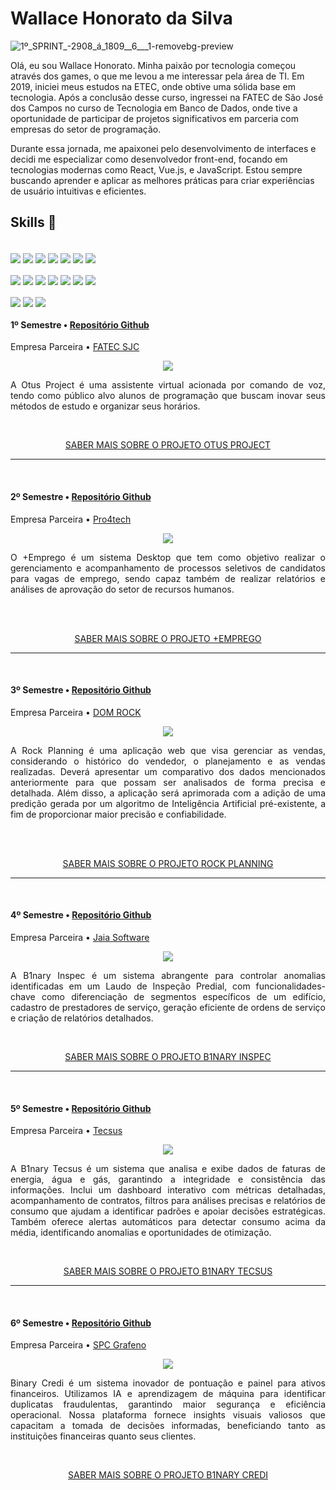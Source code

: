 # Wallace Honorato da Silva

![1º_SPRINT_-_2908_á_1809__6___1_-removebg-preview](https://github.com/user-attachments/assets/3245b895-b27c-4109-9fb5-025aa72e9f85)

Olá, eu sou Wallace Honorato. Minha paixão por tecnologia começou através dos games, o que me levou a me interessar pela área de TI. Em 2019, iniciei meus estudos na ETEC, onde obtive uma sólida base em tecnologia. Após a conclusão desse curso, ingressei na FATEC de São José dos Campos no curso de Tecnologia em Banco de Dados, onde tive a oportunidade de participar de projetos significativos em parceria com empresas do setor de programação.

Durante essa jornada, me apaixonei pelo desenvolvimento de interfaces e decidi me especializar como desenvolvedor front-end, focando em tecnologias modernas como React, Vue.js, e JavaScript. Estou sempre buscando aprender e aplicar as melhores práticas para criar experiências de usuário intuitivas e eficientes.

## Skills :floppy_disk:

<div style="display: inline_block"><br>
  <img align="center" src="https://img.shields.io/badge/Python-14354C?style=for-the-badge&logo=python&logoColor=white">
  <img align="center" src="https://img.shields.io/badge/HTML5-E34F26?style=for-the-badge&logo=html5&logoColor=white">
  <img align="center" src="https://img.shields.io/badge/CSS3-1572B6?style=for-the-badge&logo=css3&logoColor=white">
  <img align="center" src="https://img.shields.io/badge/Node.js-43853D?style=for-the-badge&logo=node.js&logoColor=white">
  <img align="center" src="https://img.shields.io/badge/Tailwind_CSS-38B2AC?style=for-the-badge&logo=tailwind-css&logoColor=white">
  <img align="center" src="https://img.shields.io/badge/JavaScript-F7DF1E?style=for-the-badge&logo=javascript&logoColor=black">
  <img align="center" src="https://img.shields.io/badge/TypeScript-007ACC?style=for-the-badge&logo=typescript&logoColor=white">
</div>
  
  <br>

  <div style="display: inline_block">

  <img align="center" src="https://img.shields.io/badge/React-20232A?style=for-the-badge&logo=react&logoColor=61DAFB">
  <img align="center" src="https://img.shields.io/badge/Redux-593D88?style=for-the-badge&logo=redux&logoColor=white">
  <img align="center" src="https://img.shields.io/badge/express.js-%23404d59.svg?style=for-the-badge&logo=express&logoColor=%2361DAFB">
  <img align="center" src="https://img.shields.io/badge/Jest-323330?style=for-the-badge&logo=Jest&logoColor=white">
  <img align="center" src="https://img.shields.io/badge/Microsoft_SQL_Server-CC2927?style=for-the-badge&logo=microsoft-sql-server&logoColor=white">
  <img align="center" src="https://img.shields.io/badge/firebase-a08021?style=for-the-badge&logo=firebase&logoColor=ffcd34">
  <img align="center" src="https://img.shields.io/badge/docker-%230db7ed.svg?style=for-the-badge&logo=docker&logoColor=white">


  </div>

  <div style="display: inline_block"><br>

  <img align="center" src="https://img.shields.io/badge/figma-%23F24E1E.svg?style=for-the-badge&logo=figma&logoColor=white">
  <img align="center" src="https://img.shields.io/badge/Canva-%2300C4CC.svg?style=for-the-badge&logo=Canva&logoColor=white">
  <img align="center" src="https://img.shields.io/badge/vuejs-%2335495e.svg?style=for-the-badge&logo=vuedotjs&logoColor=%234FC08D">
    
  </div>

<div class="semestre1">

<h4> 1º Semestre • <a href="https://github.com/B1nary-Devs/OTUS-PROJECT">Repositório Github</a></h4>
<p align="justify"> Empresa Parceira • <a href="https://fatecsjc-prd.azurewebsites.net">FATEC SJC</a></p>

<p align="center"><img src="https://github.com/WallaceHS20/Bertoti/assets/101594950/2858b006-347d-4796-9a4b-c5edb0c4ea19" widht="20%"></img>

<p align="justify"> A Otus Project é uma assistente virtual acionada por comando de voz, tendo como público alvo alunos de programação que buscam inovar seus métodos de estudo e organizar seus horários.</p>

<div align=center>

<br>

[SABER MAIS SOBRE O PROJETO OTUS PROJECT](https://github.com/WallaceHS20/PORTFOLIO_FATEC/tree/main/1OTUS)
  
</div>

----------------







<br>

<div class="semestre2">

<h4> 2º Semestre • <a href="https://github.com/WallaceHS20/PORTFOLIO_FATEC/tree/main/2MAISEMPREGO">Repositório Github</a></h4>
<p align="justify"> Empresa Parceira • <a href="https://www.pro4tech.com.br/">Pro4tech</a></p>

<p align="center"><img src="https://github.com/WallaceHS20/Bertoti/assets/101594950/5dda1466-348d-4d96-9a1d-66a5f5b98854" widht="20%"></img>

<p align="justify"> O +Emprego é um sistema Desktop que tem como objetivo realizar o gerenciamento e acompanhamento de processos seletivos de candidatos para vagas de emprego, sendo capaz também de realizar relatórios e análises de aprovação do setor de recursos humanos.
</p>

<br>

<div align=center>

<br>

[SABER MAIS SOBRE O PROJETO +EMPREGO](https://github.com/WallaceHS20/PORTFOLIO_FATEC/tree/main/2MAISEMPREGO)
  
</div>

----------------





<br>

<div class="semestre3">
  
<h4> 3º Semestre • <a href="https://github.com/B1nary-Devs/DOM-ROCK">Repositório Github</a></h4>
<p align="justify"> Empresa Parceira • <a href="https://www.domrock.net/">DOM ROCK</a></p>

<p align="center"><img src="https://github.com/WallaceHS20/Bertoti---Engenharia-de-Software/assets/101594950/cede74e7-daaa-454b-ba81-e2775b8713a1" widht="20%"></img>

<p align="justify"> A Rock Planning é uma aplicação web que visa gerenciar as vendas, considerando o histórico do vendedor, o planejamento e as vendas realizadas. Deverá apresentar um comparativo dos dados mencionados anteriormente para que possam ser analisados de forma precisa e detalhada. Além disso, a aplicação será aprimorada com a adição de uma predição gerada por um algoritmo de Inteligência Artificial pré-existente, a fim de proporcionar maior precisão e confiabilidade.</p>

<br>

<div align=center>

<br>

[SABER MAIS SOBRE O PROJETO ROCK PLANNING](https://github.com/WallaceHS20/PORTFOLIO_FATEC/tree/main/3ROCKPLAN)
  
</div>

----------------






<br>

<div class="semestre4">

<h4> 4º Semestre • <a href="https://github.com/B1nary-Devs/JAIA-SOFTWARE">Repositório Github</a></h4>
<p align="justify"> Empresa Parceira • <a href="https://jaia.software/blog/">Jaia Software</a></p>

<p align="center"><img src="https://github.com/B1nary-Devs/JAIA-SOFTWARE/assets/102266928/9a081b92-bb7d-4a3f-8b88-f1e68f69848e" widht="20%"></img>

<p align="justify"> A B1nary Inspec é um sistema abrangente para controlar anomalias identificadas em um Laudo de Inspeção Predial, com funcionalidades-chave como diferenciação de segmentos específicos de um edifício, cadastro de prestadores de serviço, geração eficiente de ordens de serviço e criação de relatórios detalhados.</p>

<div align=center>

<br>

[SABER MAIS SOBRE O PROJETO B1NARY INSPEC](https://github.com/WallaceHS20/PORTFOLIO_FATEC/tree/main/4B1INSPEC)
  
</div>

----------------


<br>

<div class="semestre5">

<h4> 5º Semestre • <a href="https://github.com/B1nary-Devs/Tecsus">Repositório Github</a></h4>
<p align="justify"> Empresa Parceira • <a href="https://tecsus.com.br">Tecsus</a></p>

<p align="center"><img src="https://github.com/user-attachments/assets/caf66ca0-9d6c-4d57-a555-887bdf05cdb2" widht="20%"></img>

<p align="justify"> 
A B1nary Tecsus é um sistema que analisa e exibe dados de faturas de energia, água e gás, garantindo a integridade e consistência das informações. Inclui um dashboard interativo com métricas detalhadas, acompanhamento de contratos, filtros para análises precisas e relatórios de consumo que ajudam a identificar padrões e apoiar decisões estratégicas. Também oferece alertas automáticos para detectar consumo acima da média, identificando anomalias e oportunidades de otimização.</p>

<div align=center>

<br>

[SABER MAIS SOBRE O PROJETO B1NARY TECSUS](https://github.com/WallaceHS20/PORTFOLIO_FATEC/tree/main/5B1TECSUS)
  
</div>

----------------

<br>

<div class="semestre6">

<h4> 6º Semestre • <a href="https://github.com/B1nary-Devs/SPC-Grafeno">Repositório Github</a></h4>
<p align="justify"> Empresa Parceira • <a href="https://spcgrafeno.com.br">SPC Grafeno</a></p>

<p align="center"><img src="https://github.com/user-attachments/assets/e15dc96e-eaf5-4311-ab25-e5d281bcf1f6" widht="20%"></img>

<p align="justify"> 
Binary Credi é um sistema inovador de pontuação e painel para ativos financeiros. Utilizamos IA e aprendizagem de máquina para identificar duplicatas fraudulentas, garantindo maior segurança e eficiência operacional. Nossa plataforma fornece insights visuais valiosos que capacitam a tomada de decisões informadas, beneficiando tanto as instituições financeiras quanto seus clientes.</p>

<div align=center>

<br>

[SABER MAIS SOBRE O PROJETO B1NARY CREDI](https://github.com/WallaceHS20/PORTFOLIO_FATEC/tree/main/6B1CREDI)
  
</div>
